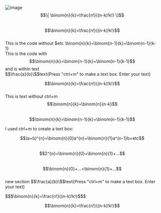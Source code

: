 ---
---
![image](https://user-images.githubusercontent.com/68666932/131105773-6ea227bd-6e6a-4124-96bb-1f93939bb1cb.png)  
$$\[
\binom{n}{k}=\frac{n!}{(n-k)!k!}
\]$$    
$$\binom{n}{k}=\frac{n!}{(n-k)!k!}$$  
This is the code without $etc    \binom{n}{k}=\binom{n-1}{k}+\binom{n-1}{k-1}  
This is the code with $$\binom{n}{k}=\binom{n-1}{k}+\binom{n-1}{k-1}$$ and is within text     
$$\frac{a}{b}\$$text{Press "ctrl+m" to make a text box. Enter your text}

$$\binom{n}{k}=\frac{n!}{(n-k)!k!}$$  
This is text without ctrl+m 
$$\binom{n}{k}=\binom{n}{n-k}$$  
$$\binom{n}{k}=\binom{n-1}{k}+\binom{n-1}{k-1}$$

I used ctrl+m to create a text box:

$$(a+b)^{n}=\binom{n}{0}a^{n}+\binom{n}{1}a^{n-1}b+etc$$  
$$2^{n}=\binom{n}{0}+\binom{n}{1}+...$$  
$$\binom{n}{0}+...=\binom{n}{1}+...$$  
new section
$$\frac{a}{b}\$$text{Press "ctrl+m" to make a text box. Enter your text}


\$\$$\binom{n}{k}=\frac{n!}{(n-k)!k!}$\$\$

$$\binom{n}{k}=\frac{n!}{(n-k)!k!}$$

